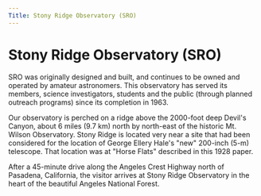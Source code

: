 ```yaml
---
Title: Stony Ridge Observatory (SRO)
---
```


# Stony Ridge Observatory (SRO)

SRO was originally designed and built, and continues to be owned and operated by amateur astronomers. This observatory has served its members, science investigators, students and the public (through planned outreach programs) since its completion in 1963.

Our observatory is perched on a ridge above the 2000-foot deep Devil's Canyon, about 6 miles (9.7 km) north by north-east of the historic Mt. Wilson Observatory. Stony Ridge is located very near a site that had been considered for the location of George Ellery Hale's "new" 200-inch (5-m) telescope. That location was at "Horse Flats" described in this 1928 paper.

After a 45-minute drive along the Angeles Crest Highway north of Pasadena, California, the visitor arrives at Stony Ridge Observatory in the heart of the beautiful Angeles National Forest.

